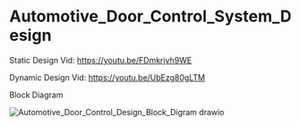 # Automotive_Door_Control_System_Design

  Static Design Vid: https://youtu.be/FDmkrjvh9WE

  Dynamic Design Vid: https://youtu.be/UbEzg80gLTM

  Block Diagram
  
  ![Automotive_Door_Control_Design_Block_Digram drawio](https://user-images.githubusercontent.com/85094832/196039586-f78aeca3-d6a0-405d-8372-d74efeb91552.png)

